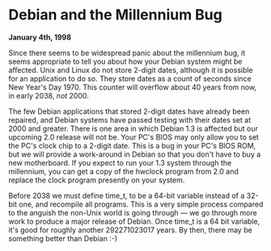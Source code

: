 
Debian and the Millennium Bug
=============================


**January 4th, 1998**


Since there seems to be widespread panic about the millennium bug,
it seems appropriate to tell you about how your Debian
system might be affected.
Unix and Linux do not store 2-digit dates, although it is possible for
an application to do so. They store dates as a count of seconds since
New Year's Day 1970. This counter will overflow about 40 years from now,
in early 2038, *not* 2000.


The few Debian applications that stored 2-digit dates have already been
repaired, and Debian systems have passed testing with their dates set
at 2000 and greater. There is one area in which Debian 1.3 is affected
but our upcoming 2.0 release will not be. Your PC's BIOS may only allow
you to set the PC's clock chip to a 2-digit date. This is a bug in your
PC's BIOS ROM, but we will provide a work-around in Debian so that you
don't have to buy a new motherboard. If you expect to run your 1.3 system
through the millennium, you can get a copy of the hwclock program from
2.0 and replace the clock program presently on your system.


Before 2038 we must define time\_t, to be a 64-bit variable instead of
a 32-bit one, and recompile all programs. This is a very simple process
compared to the anguish the non-Unix world is going through — we go
through more work to produce a major release of Debian. Once time\_t is
a 64 bit variable, it's good for roughly another 292271023017 years. By then,
there may be something better than Debian :-)



